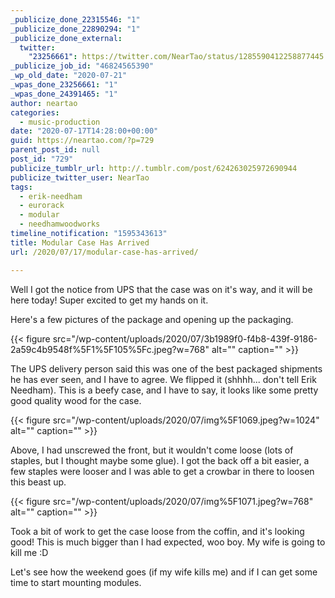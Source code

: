 ```yaml
---
_publicize_done_22315546: "1"
_publicize_done_22890294: "1"
_publicize_done_external:
  twitter:
    "23256661": https://twitter.com/NearTao/status/1285590412258877445
_publicize_job_id: "46824565390"
_wp_old_date: "2020-07-21"
_wpas_done_23256661: "1"
_wpas_done_24391465: "1"
author: neartao
categories:
  - music-production
date: "2020-07-17T14:28:00+00:00"
guid: https://neartao.com/?p=729
parent_post_id: null
post_id: "729"
publicize_tumblr_url: http://.tumblr.com/post/624263025972690944
publicize_twitter_user: NearTao
tags:
  - erik-needham
  - eurorack
  - modular
  - needhamwoodworks
timeline_notification: "1595343613"
title: Modular Case Has Arrived
url: /2020/07/17/modular-case-has-arrived/

---
```

Well I got the notice from UPS that the case was on it's way, and it will be here today! Super excited to get my hands on it.

Here's a few pictures of the package and opening up the packaging.

{{< figure src="/wp-content/uploads/2020/07/3b1989f0-f4b8-439f-9186-2a59c4b9548f%5F1%5F105%5Fc.jpeg?w=768" alt="" caption="" >}}

The UPS delivery person said this was one of the best packaged shipments he has ever seen, and I have to agree. We flipped it (shhhh... don't tell Erik Needham). This is a beefy case, and I have to say, it looks like some pretty good quality wood for the case.

{{< figure src="/wp-content/uploads/2020/07/img%5F1069.jpeg?w=1024" alt="" caption="" >}}

Above, I had unscrewed the front, but it wouldn't come loose (lots of staples, but I thought maybe some glue). I got the back off a bit easier, a few staples were looser and I was able to get a crowbar in there to loosen this beast up.

{{< figure src="/wp-content/uploads/2020/07/img%5F1071.jpeg?w=768" alt="" caption="" >}}

Took a bit of work to get the case loose from the coffin, and it's looking good! This is much bigger than I had expected, woo boy. My wife is going to kill me :D

Let's see how the weekend goes (if my wife kills me) and if I can get some time to start mounting modules.

